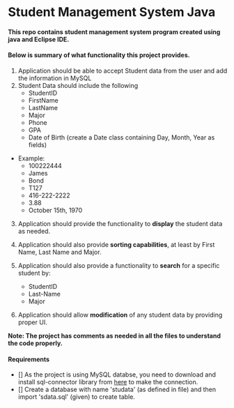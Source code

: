 # Student Management System Java
#### This repo contains student management system program created using java and Eclipse IDE.


#### Below is summary of what functionality this project provides.

1. Application should be able to accept Student data from the user and add the information in MySQL
2. Student Data should include the following
   - StudentID
   - FirstName 
   - LastName
   - Major
   - Phone
   - GPA 
   - Date of Birth (create a Date class containing Day, Month, Year as fields)

- Example:
  - 100222444
  - James
  - Bond
  - T127 
  - 416-222-2222
  - 3.88
  - October 15th, 1970
  
3. Application should provide the functionality to **display** the student data as needed.

4. Application should also provide **sorting capabilities**, at least by First Name, Last Name and Major.

5. Application should also provide a functionality to **search** for a specific student by:
   - StudentID
   - Last-Name
   - Major
   
6. Application should allow **modification** of any student data by providing proper UI.

**Note: The project has comments as needed in all the files to understand the code properly.**

#### Requirements
- [] As the project is using MySQL databse, you need to download and install sql-connector library from [here](https://dev.mysql.com/downloads/connector/j/5.1.html) to make the connection.
- [] Create a database with name 'studata' (as defined in file) and then import 'sdata.sql' (given) to create table.

